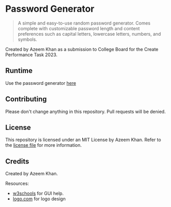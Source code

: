 # Password Generator

> A simple and easy-to-use random password generator. Comes complete with customizable password length and content preferences such as capital letters, lowercase letters, numbers, and symbols.

Created by Azeem Khan as a submission to College Board for the Create Performance Task 2023.

## Runtime

Use the password generator [here](https://azeem-khan1.github.io/PasswordGenerator)

## Contributing

Please don't change anything in this repository. Pull requests will be denied.

## License

This repository is licensed under an MIT License by Azeem Khan. Refer to the [license file](https://github.com/Azeem-Khan1/PasswordGenerator/blob/main/LICENSE) for more information.

## Credits

Created by Azeem Khan.

Resources:
- [w3schools](https://www.w3schools.com/) for GUI help.
- [logo.com](https://www.logo.com) for logo design